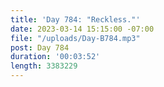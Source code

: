 ```yaml
---
title: 'Day 784: "Reckless."'
date: 2023-03-14 15:15:00 -07:00
file: "/uploads/Day-B784.mp3"
post: Day 784
duration: '00:03:52'
length: 3383229
---
```


